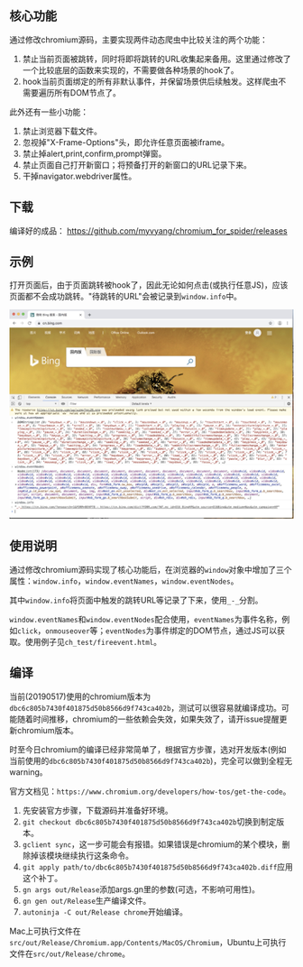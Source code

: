 ## 核心功能

通过修改chromium源码，主要实现两件动态爬虫中比较关注的两个功能：

1. 禁止当前页面被跳转，同时将即将跳转的URL收集起来备用。这里通过修改了一个比较底层的函数来实现的，不需要做各种场景的hook了。
2. hook当前页面绑定的所有非默认事件，并保留场景供后续触发。这样爬虫不需要遍历所有DOM节点了。


此外还有一些小功能：

1. 禁止浏览器下载文件。
2. 忽视掉"X-Frame-Options"头，即允许任意页面被iframe。
3. 禁止掉alert,print,confirm,prompt弹窗。
4. 禁止页面自己打开新窗口；将预备打开的新窗口的URL记录下来。
5. 干掉navigator.webdriver属性。

## 下载

编译好的成品： https://github.com/myvyang/chromium_for_spider/releases

## 示例

打开页面后，由于页面跳转被hook了，因此无论如何点击(或执行任意JS)，应该页面都不会成功跳转。"待跳转的URL"会被记录到`window.info`中。

![eventNodes](./eventNodes.jpg)


## 使用说明

通过修改chromium源码实现了核心功能后，在浏览器的`window`对象中增加了三个属性：`window.info`，`window.eventNames`，`window.eventNodes`。

其中`window.info`将页面中触发的跳转URL等记录了下来，使用`_-_`分割。

`window.eventNames`和`window.eventNodes`配合使用，`eventNames`为事件名称，例如`click`，`onmouseover`等；`eventNodes`为事件绑定的DOM节点，通过JS可以获取。使用例子见`ch_test/fireevent.html`。

## 编译

当前(20190517)使用的chromium版本为`dbc6c805b7430f401875d50b8566d9f743ca402b`，测试可以很容易就编译成功。可能随着时间推移，chromium的一些依赖会失效，如果失效了，请开issue提醒更新chromium版本。

时至今日chromium的编译已经非常简单了，根据官方步骤，选对开发版本(例如当前使用的`dbc6c805b7430f401875d50b8566d9f743ca402b`)，完全可以做到全程无warning。

官方文档见：`https://www.chromium.org/developers/how-tos/get-the-code`。

1. 先安装官方步骤，下载源码并准备好环境。
2. `git checkout dbc6c805b7430f401875d50b8566d9f743ca402b`切换到制定版本。
3. `gclient sync`，这一步可能会有报错。如果错误是chromium的某个模块，删除掉该模块继续执行这条命令。
4. `git apply path/to/dbc6c805b7430f401875d50b8566d9f743ca402b.diff`应用这个补丁。
2. `gn args out/Release`添加args.gn里的参数(可选，不影响可用性)。
3. `gn gen out/Release`生产编译文件。
4. `autoninja -C out/Release chrome`开始编译。

Mac上可执行文件在`src/out/Release/Chromium.app/Contents/MacOS/Chromium`，Ubuntu上可执行文件在`src/out/Release/chrome`。

